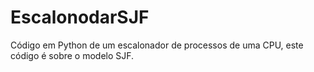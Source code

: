 # EscalonodarSJF
Código em Python de um escalonador de processos de uma CPU, este código é sobre o modelo SJF.
